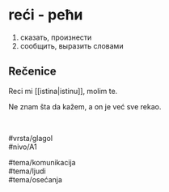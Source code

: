 # reći - рећи

1. сказать, произнести  
2. сообщить, выразить словами

## Rečenice

Reci mi [[istina|istinu]], molim te.

Ne znam šta da kažem, a on je već sve rekao.

<br>

#vrsta/glagol  
#nivo/A1  

#tema/komunikacija  
#tema/ljudi  
#tema/osećanja  
